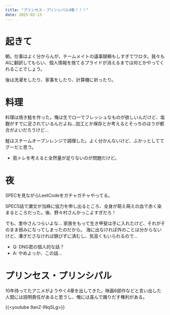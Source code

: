 ```yaml
---
title: "プリンセス・プリンシパル4章！！！"
date: 2025-02-13
---
```


# 起きて
朝。仕事はよく分からんが、チームメイトの議事録頼もしすぎてワロタ。我々もAIに翻訳してもらい、個人情報を捨てるプライドが消えるまでは何とかやってくれることでしょう。

後は洗濯をしたり、家事をしたり、計算機に祈ったり。

# 料理
料理は焼き鮭を作った。俺は生でローでフレッシュなものが欲しいんだけど、塩麴がすでに足されているんだよね...加工とか保存とか考えるとそっちのほうが都合がよいだろうけど...

鮭はスチームオーブンレンジで調理した。よく分かんないけど、ふかッとしててグーだと思う。
- 筋トレを考えると全然量が足りないのが問題だけど。

# 夜
SPECを見ながらLeetCodeをガチャガチャやってる。

SPEC5話で瀬文が当麻に協力を申し出るところ、全身が萌え萌えの血で赤く染まるところだった。後、野々村さんかっこよすぎだろ！

でも、里中さんつらいよな... 家族をもって生き甲斐は手に入れたけど、それがそのまま弱みになってしまったのだから。
海に出なければ外のことは分からないけど、漕ぎださなければ錆びずに済むし、気高くもいられるので...

- Q: DNG君の個人的な話？
- A: やめよっか、この話...

# プリンセス・プリンシパル
10年待ってたアニメがようやく4章を出してきた。映画6部作などと言い出した人間には説明責任があると思うし、俺には喜んで踊りだす権利がある。


{{<youtube 9anZ-INq5Lg>}}